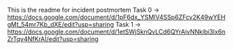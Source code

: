 This is the readme for incident postmortem
Task 0 -> https://docs.google.com/document/d/1pF6dx_YSMlV4SSp6ZFcv2K49wYEHgMt_54mr7Kb_dXE/edit?usp=sharing
Task 1 -> https://docs.google.com/document/d/1etSWjSknQvLCd6QYrAivNNkibi3Ix6nZrTqy4NfKrAI/edit?usp=sharing
